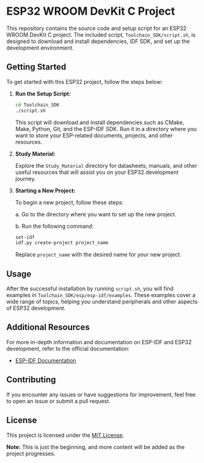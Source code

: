 # ESP32 WROOM DevKit C Project

This repository contains the source code and setup script for an ESP32 WROOM DevKit C project. The included script, `Toolchain_SDK/script.sh`, is designed to download and install dependencies, IDF SDK, and set up the development environment.

## Getting Started

To get started with this ESP32 project, follow the steps below:

1. **Run the Setup Script:**

    ```bash
    cd Toolchain_SDK
    ./script.sh
    ```

    This script will download and install dependencies such as CMake, Make, Python, Git, and the ESP-IDF SDK. Run it in a directory where you want to store your ESP-related documents, projects, and other resources.

2. **Study Material:**

    Explore the `Study_Material` directory for datasheets, manuals, and other useful resources that will assist you on your ESP32 development journey.

3. **Starting a New Project:**

    To begin a new project, follow these steps:

    a. Go to the directory where you want to set up the new project.

    b. Run the following command:

    ```bash
    set-idf
    idf.py create-project project_name
    ```

    Replace `project_name` with the desired name for your new project.

## Usage

After the successful installation by running `script.sh`, you will find examples in `Toolchain_SDK/esp/esp-idf/examples`. These examples cover a wide range of topics, helping you understand peripherals and other aspects of ESP32 development.

## Additional Resources

For more in-depth information and documentation on ESP-IDF and ESP32 development, refer to the official documentation:

- [ESP-IDF Documentation](https://docs.espressif.com/projects/esp-idf/en/latest/esp32/index.html)

## Contributing

If you encounter any issues or have suggestions for improvement, feel free to open an issue or submit a pull request.

## License

This project is licensed under the [MIT License](LICENSE).

**Note:** This is just the beginning, and more content will be added as the project progresses.


